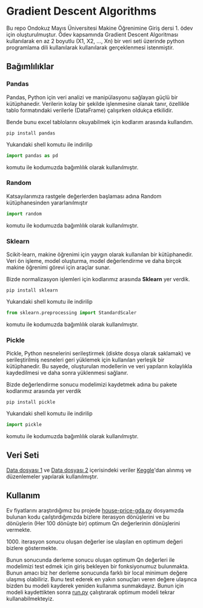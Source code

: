 # Gradient Descent Algorithms
Bu repo Ondokuz Mayıs Üniversitesi Makine Öğrenimine Giriş dersi 1. ödev için oluşturulmuştur.
Ödev kapsamında Gradient Descent Algoritması kullanılarak en az 2 boyutlu (X1, X2, ..., Xn) bir veri seti üzerinde python programlama dili kullanılarak kullanılarak gerçeklenmesi istenmiştir.

## Bağımlılıklar

### Pandas
Pandas, Python için veri analizi ve manipülasyonu sağlayan güçlü bir kütüphanedir. Verilerin kolay bir şekilde işlenmesine olanak tanır, özellikle tablo formatındaki verilerle (DataFrame) çalışırken oldukça etkilidir.

Bende bunu excel tablolarını okuyabilmek için kodlarım arasında kullandım.
```shell
pip install pandas 
```
Yukarıdaki shell komutu ile indirilip

```python
import pandas as pd
```
komutu ile kodumuzda bağımlılık olarak kullanılmıştır.

### Random

Katsayılarımıza rastgele değerlerden başlaması adına Random kütüphanesinden yararlanılmıştır

```python
import random
```
komutu ile kodumuzda bağımlılık olarak kullanılmıştır.

### Sklearn

Scikit-learn, makine öğrenimi için yaygın olarak kullanılan bir kütüphanedir. Veri ön işleme, model oluşturma, model değerlendirme ve daha birçok makine öğrenimi görevi için araçlar sunar.

Bizde normalizasyon işlemleri için kodlarımız arasında **Sklearn** yer verdik.
```shell
pip install sklearn 
```
Yukarıdaki shell komutu ile indirilip

```python
from sklearn.preprocessing import StandardScaler
```
komutu ile kodumuzda bağımlılık olarak kullanılmıştır.

### Pickle

Pickle, Python nesnelerini serileştirmek (diskte dosya olarak saklamak) ve serileştirilmiş nesneleri geri yüklemek için kullanılan yerleşik bir kütüphanedir. Bu sayede, oluşturulan modellerin ve veri yapıların kolaylıkla kaydedilmesi ve daha sonra yüklenmesi sağlanır.


Bizde değerlendirme sonucu modelimizi kaydetmek adına bu pakete kodlarımız arasında yer verdik
```shell
pip install pickle 
```
Yukarıdaki shell komutu ile indirilip

```python
import pickle
```
komutu ile kodumuzda bağımlılık olarak kullanılmıştır.

## Veri Seti
[Data dosyası 1](/data1.xlsx) ve [Data dosyası 2](/data2.xlsx) içerisindeki veriler [Keggle](https://www.kaggle.com/datasets/shree1992/housedata)'dan alınmış ve düzenlemeler yapılarak kullanılmıştır.

## Kullanım

Ev fiyatlarını araştırdığımız bu projede [house-price-gda.py](house-price-gda.py) dosyamızda bulunan kodu çaılştırdığımızda bizlere iterasyon dönüşlerini ve bu dönüşlerin (Her 100 dönüşte bir) optimum Qn değerlerinin dönüşlerini vermekte.

1000\. iterasyon sonucu oluşan değerler ise ulaşılan en optimum değeri bizlere göstermekte.

Bunun sonucunda derleme sonucu oluşan optimum Qn değerleri ile modelimizi test edmek için giriş bekleyen bir fonksiyonumuz bulunmakta. Bunun amacı biz her derleme sonucunda farklı bir local minimum değere ulaşmış olabiliriz. Bunu test ederek en yakın sonuçları veren değere ulaşınca bizden bu modeli kayderek yeniden kullanıma sunmakdayız. Bunun için modeli kaydettikten sonra [run.py](run.py) çalıştırarak optimum modeli tekrar kullanabilmekteyiz.